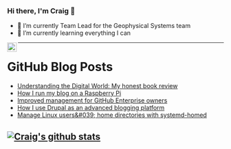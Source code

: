 ### Hi there, I'm Craig 👋

<!--
**CraigTeelFugro/CraigTeelFugro** is a ✨ _special_ ✨ repository because its `README.md` (this file) appears on your GitHub profile.

Here are some ideas to get you started:
-->

- 🔭 I’m currently Team Lead for the Geophysical Systems team
- 🌱 I’m currently learning everything I can

[<img align="left" alt="Craig Teel | LinkedIn" width="22px" src="https://cdn.jsdelivr.net/npm/simple-icons@v3/icons/linkedin.svg" />][linkedin]

---

# GitHub Blog Posts

<!-- BLOG-POST-LIST:START -->
- [Understanding the Digital World: My honest book review](https://opensource.com/article/22/3/review-understanding-digital-world)
- [How I run my blog on a Raspberry Pi](https://opensource.com/article/22/3/run-drupal-raspberry-pi)
- [Improved management for GitHub Enterprise owners](https://github.blog/2022-03-10-improved-management-github-enterprise-owners/)
- [How I use Drupal as an advanced blogging platform](https://opensource.com/article/22/3/drupal-advanced-blogging-platform)
- [Manage Linux users&amp;#039; home directories with systemd-homed](https://opensource.com/article/22/3/manage-users-home-directory-systemd-homed)
<!-- BLOG-POST-LIST:END -->

## [![Craig's github stats](https://github-readme-stats.vercel.app/api?username=craigteelfugro)](https://github.com/anuraghazra/github-readme-stats)


[linkedin]: https://linkedin.com/in/craig-teel-b8786771
